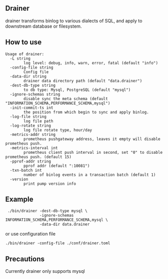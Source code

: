 ## Drainer

drainer transforms binlog to various dialects of SQL, and apply to downstream database or filesystem.

## How to use

```
Usage of drainer:
  -L string
        log level: debug, info, warn, error, fatal (default "info")
  -config-file string
        Config file
  -data-dir string
        drainer data directory path (default "data.drainer")
  -dest-db-type string
        to db type: Mysql, PostgreSQL (default "mysql")
  -ignore-schemas string
        disable sync the meta schema (default "INFORMATION_SCHEMA,PERFORMANCE_SCHEMA,mysql")
  -init-commit-ts int
        the position from which begin to sync and apply binlog.
  -log-file string
        log file path
  -log-rotate string
        log file rotate type, hour/day
  -metrics-addr string
        prometheus pushgateway address, leaves it empty will disable prometheus push.
  -metrics-interval int
        prometheus client push interval in second, set "0" to disable prometheus push. (default 15)
  -pprof-addr string
        pprof addr (default ":10081")
  -txn-batch int
        number of binlog events in a transaction batch (default 1)
  -version
        print pump version info
```


## Example

```
 ./bin/drainer -dest-db-type mysql \
               -ignore-schemas INFORMATION_SCHEMA,PERFORMANCE_SCHEMA,mysql \
               -data-dir data.drainer 
```
or use configuration file

```
./bin/drainer -config-file ./conf/drainer.toml
```

## Precautions
Currently drainer only supports mysql